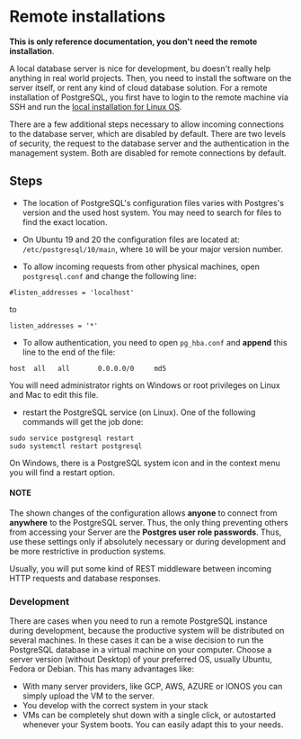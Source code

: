 # Remote installations

**This is only reference documentation, you don't need the remote installation**.

A local database server is nice for development, bu doesn't really help anything
in real world projects. Then, you need to install the software on the server itself,
or rent any kind of cloud database solution.
For a remote installation of PostgreSQL, you first have to login to the remote
machine via SSH and run the [local installation for Linux OS](local.md).

There are a few additional steps necessary to allow incoming connections to
the database server, which are disabled by default. There are two levels of
security, the request to the database server and the authentication in the
management system. Both are disabled for remote connections by default.  

## Steps

* The location of PostgreSQL's configuration files varies with Postgres's version and the used host system.
You may need to search for files to find the exact location.

* On Ubuntu 19 and 20 the configuration files are located at:
`/etc/postgresql/10/main`, where `10` will be your major version number.

* To allow incoming requests from other physical machines, open `postgresql.conf`
and change the following line:
```
#listen_addresses = 'localhost'
```
to
```
listen_addresses = '*'
```

* To allow authentication, you need to open `pg_hba.conf` and **append** this
line to the end of the file:
```
host  all   all       0.0.0.0/0     md5       
```
You will need administrator rights on Windows or root privileges on Linux and
Mac to edit this file.

* restart the PostgreSQL service (on Linux). One of the following commands will
get the job done:
```
sudo service postgresql restart
sudo systemctl restart postgresql
```
On Windows, there is a PostgreSQL system icon and in the context menu you will find a
restart option.

#### NOTE

The shown changes of the configuration allows **anyone** to connect from
**anywhere** to the PostgreSQL server. Thus, the only thing preventing others
from accessing your Server are the **Postgres user role passwords**.
Thus, use these settings only if absolutely necessary or during development and
be more restrictive in production systems.

Usually, you will put some kind of REST middleware between incoming HTTP requests
and database responses.

### Development

There are cases when you need to run a remote PostgreSQL instance during development,
because the productive system will be distributed on several machines.
In these cases it can be a wise decision to run the PostgreSQL database in a
virtual machine on your computer. Choose a server version (without Desktop) of
your preferred OS, usually Ubuntu, Fedora or Debian. This has many advantages like:

* With many server providers, like GCP, AWS, AZURE or IONOS you can simply upload
the VM to the server.
* You develop with the correct system in your stack
* VMs can be completely shut down with a single click, or autostarted whenever
your System boots. You can easily adapt this to your needs.
